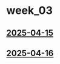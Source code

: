 # week_03 <!-- markmap: foldAll -->
## [2025-04-15](2025-04-15/2025-04-15.html)
## [2025-04-16](2025-04-16/2025-04-16.html)
